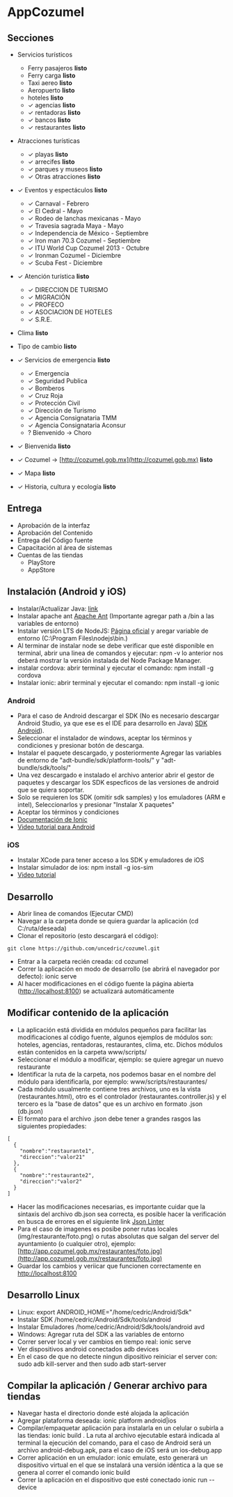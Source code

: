 # AppCozumel
## Secciones
- Servicios turísticos
  - Ferry pasajeros **listo**
  - Ferry carga **listo**
  - Taxi aereo **listo**
  - Aeropuerto **listo**
  - hoteles **listo**
  - ✓ agencias **listo**
  - ✓ rentadoras **listo**
  - ✓ bancos **listo**
  - ✓ restaurantes **listo**

- Atracciones turísticas
  - ✓ playas **listo**
  - ✓ arrecifes **listo**
  - ✓ parques y museos **listo**
  - ✓ Otras atracciones **listo**

- ✓ Eventos y espectáculos **listo**
  - ✓ Carnaval - Febrero
  - ✓ El Cedral - Mayo
  - ✓ Rodeo de lanchas mexicanas - Mayo
  - ✓ Travesia sagrada Maya - Mayo
  - ✓ Independencia de México - Septiembre
  - ✓ Iron man 70.3 Cozumel - Septiembre
  - ✓ ITU World Cup Cozumel 2013 - Octubre
  - ✓ Ironman Cozumel - Diciembre
  - ✓ Scuba Fest - Diciembre

- ✓ Atención turística **listo**
  - ✓ DIRECCION DE TURISMO
  - ✓ MIGRACIÓN
  - ✓ PROFECO
  - ✓ ASOCIACION DE HOTELES
  - ✓ S.R.E.

- Clima **listo**
- Tipo de cambio **listo**
- ✓ Servicios de emergencia **listo**
  - ✓ Emergencia
  - ✓ Seguridad Publica
  - ✓ Bomberos
  - ✓ Cruz Roja
  - ✓ Protección Civil
  - ✓ Dirección de Turismo
  - ✓ Agencia Consignataria TMM
  - ✓ Agencia Consignataria Aconsur
  - ? Bienvenido → Choro

- ✓ Bienvenida **listo**
- ✓ Cozumel → [http://cozumel.gob.mx](http://cozumel.gob.mx) **listo**
- ✓ Mapa **listo**
- ✓ Historia, cultura y ecología **listo**

## Entrega
- Aprobación de la interfaz
- Aprobación del Contenido
- Entrega del Código fuente
- Capacitación al área de sistemas
- Cuentas de las tiendas
  - PlayStore
  - AppStore

## Instalación (Android y iOS)
- Instalar/Actualizar Java: [link](http://www.oracle.com/technetwork/java/javase/downloads/jdk8-downloads-2133151.html)
- Instalar apache ant [Apache Ant](http://ant.apache.org/bindownload.cgi) (Importante agregar path a /bin a las variables de entorno)
- Instalar versión LTS de NodeJS: [Página oficial](http://nodejs.org) y aregar variable de entorno (C:\Program Files\nodejs\bin.)
- Al terminar de instalar node se debe verificar que esté disponible en terminal, abrir una linea de comandos y ejecutar: npm -v lo anterior nos deberá mostrar la versión instalada del Node Package Manager.
- instalar cordova: abrir terminal y ejecutar el comando: npm install -g cordova
- Instalar ionic: abrir terminal y ejecutar el comando: npm install -g ionic

### Android
- Para el caso de Android descargar el SDK (No es necesario descargar Android Studio, ya que ese es el IDE para desarrollo en Java) [SDK Android](http://developer.android.com/sdk/index.html#Other)).
- Seleccionar el instalador de windows, aceptar los términos y condiciones y presionar botón de descarga.
- Instalar el paquete descargado, y posteriormente Agregar las variables de entorno de "adt-bundle/sdk/platform-tools/" y "adt-bundle/sdk/tools/"
- Una vez descargado e instalado el archivo anterior abrir el gestor de paquetes y descargar los SDK especficos de las versiones de android que se quiera soportar.
- Solo se requieren los SDK (omitir sdk samples) y los emuladores (ARM e intel), Seleccionarlos y presionar "Instalar X paquetes"
- Aceptar los términos y condiciones
- [Documentación de Ionic](http://learn.ionicframework.com/videos/windows-android/)
- [Video tutorial para Android](https://www.youtube.com/watch?v=RNrNIHQ9cWo)

### iOS
- Instalar XCode para tener acceso a los SDK y emuladores de iOS
- Instalar simulador de ios: npm install -g ios-sim
- [Video tutorial](https://www.youtube.com/watch?v=1RQCjwnlTRk)

## Desarrollo
- Abrir linea de comandos (Ejecutar CMD)
- Navegar a la carpeta donde se quiera guardar la aplicación (cd C:/ruta/deseada)
- Clonar el repositorio (esto descargará el código):

```
git clone https://github.com/uncedric/cozumel.git
```

- Entrar a la carpeta recién creada: cd cozumel
- Correr la aplicación en modo de desarrollo (se abrirá el navegador por defecto): ionic serve
- Al hacer modificaciones en el código fuente la página abierta ([http://localhost:8100](http://localhost:8100)) se actualizará automáticamente

## Modificar contenido de la aplicación
- La aplicación está dividida en módulos pequeños para facilitar las modificaciones al código fuente, algunos ejemplos de módulos son: hoteles, agencias, rentadoras, restaurantes, clima, etc. Dichos módulos están contenidos en la carpeta www/scripts/
- Seleccionar el módulo a modificar, ejemplo: se quiere agregar un nuevo restaurante
- Identificar la ruta de la carpeta, nos podemos basar en el nombre del módulo para identificarla, por ejemplo: www/scripts/restaurantes/
- Cada módulo usualmente contiene tres archivos, uno es la vista (restaurantes.html), otro es el controlador (restaurantes.controller.js) y el tercero es la "base de datos" que es un archivo en formato .json (db.json)
- El formato para el archivo .json debe tener a grandes rasgos las siguientes propiedades:

```
[
  {
    "nombre":"restaurante1",
    "direccion":"valor21"
  },
  {
    "nombre":"restaurante2",
    "direccion":"valor2"
  }
]
```

- Hacer las modificaciones necesarias, es importante cuidar que la sintaxis del archivo db.json sea correcta, es posible hacer la verificación en busca de errores en el siguiente link [Json Linter](http://jsonlint.com/)
- Para el caso de imagenes es posibe poner rutas locales (img/restaurante/foto.png) o rutas absolutas que salgan del server del ayuntamiento (o cualquier otro), ejemplo: [http://app.cozumel.gob.mx/restaurantes/foto.jpg](http://app.cozumel.gob.mx/restaurantes/foto.jpg)
- Guardar los cambios y veriicar que funcionen correctamente en  [http://localhost:8100](http://localhost:8100)

## Desarrollo Linux
- Linux: export ANDROID_HOME="/home/cedric/Android/Sdk"
- Instalar SDK /home/cedric/Android/Sdk/tools/android
- Instalar Emuladores /home/cedric/Android/Sdk/tools/android avd
- Windows: Agregar ruta del SDK a las variables de entorno
- Correr server local y ver cambios en tiempo real: ionic serve
- Ver dispositivos android conectados adb devices
- En el caso de que no detecte ningun dipositivo reiniciar el server con: sudo adb kill-server and then sudo adb start-server

## Compilar la aplicación / Generar archivo para tiendas
- Navegar hasta el directorio donde esté alojada la aplicación
- Agregar plataforma deseada: ionic platform android|ios
- Compilar/empaquetar aplicación para instalarla en un celular o subirla a las tiendas: ionic build . La ruta al archivo ejecutable estará indicada al terminal la ejecución del comando, para el caso de Android será un archivo android-debug.apk, para el caso de iOS será un ios-debug.app
- Correr aplicación en un emulador: ionic emulate, esto generará un dispositivo virtual en el que se instalará una versión idéntica a la que se genera al correr el comando ionic build
- Correr la aplicación en el dispositivo que esté conectado ionic run --device
